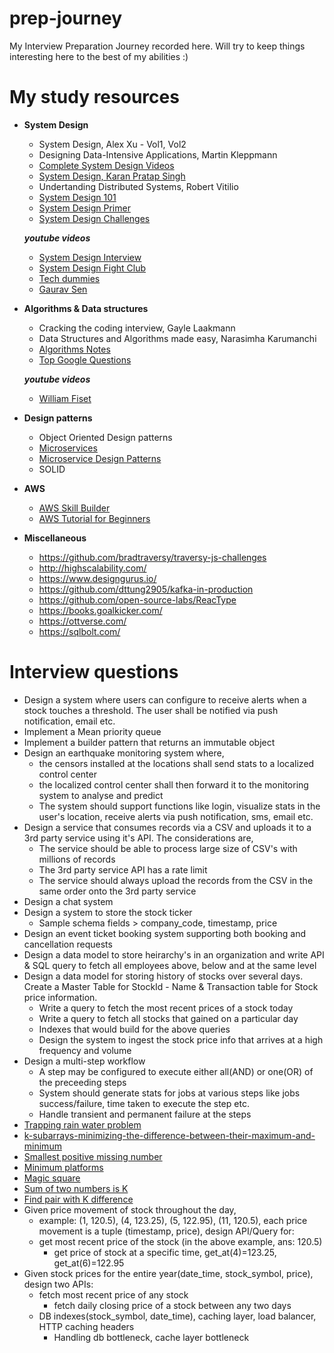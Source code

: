 # prep-journey
My Interview Preparation Journey recorded here. Will try to keep things interesting here to the best of my abilities :)

# My study resources
- **System Design**
  - System Design, Alex Xu - Vol1, Vol2
  - Designing Data-Intensive Applications, Martin Kleppmann
  - [Complete System Design Videos](https://takeuforward.org/system-design/complete-system-design-roadmap-with-videos-for-sdes/)
  - [System Design, Karan Pratap Singh](https://github.com/karanpratapsingh/system-design)
  - Undertanding Distributed Systems, Robert Vitilio
  - [System Design 101](https://github.com/ByteByteGoHq/system-design-101)
  - [System Design Primer](https://github.com/donnemartin/system-design-primer)
  - [System Design Challenges](https://www.systemsdesignchallenges.com/) 
  
  ***youtube videos***
  - [System Design Interview](https://interviewing.io/guides/system-design-interview)
  - [System Design Fight Club](https://www.youtube.com/@SDFC)
  - [Tech dummies](https://www.youtube.com/@TechDummiesNarendraL)
  - [Gaurav Sen](https://www.youtube.com/@gkcs)
 
- **Algorithms & Data structures**
  - Cracking the coding interview, Gayle Laakmann
  - Data Structures and Algorithms made easy, Narasimha Karumanchi
  - [Algorithms Notes](https://github.com/mmanooj/study/blob/main/Algorithms.pdf)
  - [Top Google Questions](https://github.com/mmanooj/study/blob/main/Algorithms_GoogleQnA.pdf)  
  
  ***youtube videos***
  - [William Fiset](https://www.youtube.com/@WilliamFiset-videos)

- **Design patterns**
  - Object Oriented Design patterns
  - [Microservices](https://microservices.io/)
  - [Microservice Design Patterns](https://dzone.com/articles/design-patterns-for-microservices-ambassador-anti)
  - SOLID

- **AWS**
  - [AWS Skill Builder](https://s6hqndkr.r.us-west-2.awstrack.me/L0/https:%2F%2Fexplore.skillbuilder.aws%2Flearn/1/0101018b3f2c11f2-2ad67291-84d6-4f83-b9d0-5c20783234eb-000000/bJtr_7vKMb1Ym4Bt6fEGApt6gfg=345)
  - [AWS Tutorial for Beginners](https://www.youtube.com/watch?v=k1RI5locZE4&t=8405s)

- **Miscellaneous**
  - https://github.com/bradtraversy/traversy-js-challenges
  - http://highscalability.com/
  - https://www.designgurus.io/
  - https://github.com/dttung2905/kafka-in-production
  - https://github.com/open-source-labs/ReacType
  - https://books.goalkicker.com/
  - https://ottverse.com/
  - https://sqlbolt.com/

# Interview questions
- Design a system where users can configure to receive alerts when a stock touches a threshold. The user shall be notified via push notification, email etc.
- Implement a Mean priority queue
- Implement a builder pattern that returns an immutable object
- Design an earthquake monitoring system where,
  - the censors installed at the locations shall send stats to a localized control center
  - the localized control center shall then forward it to the monitoring system to analyse and predict
  - The system should support functions like login, visualize stats in the user's location, receive alerts via push notification, sms, email etc.
- Design a service that consumes records via a CSV and uploads it to a 3rd party service using it's API. The considerations are,
  - The service should be able to process large size of CSV's with millions of records
  - The 3rd party service API has a rate limit
  - The service should always upload the records from the CSV in the same order onto the 3rd party service
- Design a chat system
- Design a system to store the stock ticker
  - Sample schema fields > company_code, timestamp, price
- Design an event ticket booking system supporting both booking and cancellation requests
- Design a data model to store heirarchy's in an organization and write API & SQL query to fetch all employees above, below and at the same level
- Design a data model for storing history of stocks over several days. Create a Master Table for StockId - Name & Transaction table for Stock price information.
  - Write a query to fetch the most recent prices of a stock today
  - Write a query to fetch all stocks that gained on a particular day
  - Indexes that would build for the above queries
  - Design the system to ingest the stock price info that arrives at a high frequency and volume
- Design a multi-step workflow
  - A step may be configured to execute either all(AND) or one(OR) of the preceeding steps
  - System should generate stats for jobs at various steps like jobs success/failure, time taken to execute the step etc.
  - Handle transient and permanent failure at the steps
- [Trapping rain water problem](https://www.geeksforgeeks.org/trapping-rain-water/)
- [k-subarrays-minimizing-the-difference-between-their-maximum-and-minimum](https://www.geeksforgeeks.org/split-a-given-array-into-k-subarrays-minimizing-the-difference-between-their-maximum-and-minimum/)
- [Smallest positive missing number](https://www.geeksforgeeks.org/find-the-smallest-positive-number-missing-from-an-unsorted-array/)
- [Minimum platforms](https://practice.geeksforgeeks.org/problems/minimum-platforms-1587115620/1)
- [Magic square](https://www.geeksforgeeks.org/check-given-matrix-is-magic-square-or-not/)
- [Sum of two numbers is K](https://medium.com/weekly-webtips/find-two-numbers-in-an-array-that-sums-up-to-k-2f7490482d9d#:~:text=Solution%201%3A%20Brute%20force%20algorithm,it%20is%2C%20return%20the%20pair.)
- [Find pair with K difference](https://www.geeksforgeeks.org/find-a-pair-with-the-given-difference/)
- Given price movement of stock throughout the day, 
  - example: (1, 120.5), (4, 123.25), (5, 122.95), (11, 120.5), each price movement is a tuple (timestamp, price), design API/Query for:
  - get most recent price of the stock (in the above example, ans: 120.5)
	- get price of stock at a specific time, get_at(4)=123.25, get_at(6)=122.95
- Given stock prices for the entire year(date_time, stock_symbol, price), design two APIs:
  - fetch most recent price of any stock
	- fetch daily closing price of a stock between any two days
  - DB indexes(stock_symbol, date_time), caching layer, load balancer, HTTP caching headers
	- Handling db bottleneck, cache layer bottleneck

